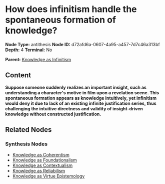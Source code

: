 # How does infinitism handle the spontaneous formation of knowledge?

**Node Type:** antithesis
**Node ID:** d72afd6a-0607-4a95-a457-7d7c46a313bf
**Depth:** 4
**Terminal:** No

**Parent:** [Knowledge as Infinitism](knowledge-as-infinitism-synthesis-07c81b44-77bc-4fa5-b9aa-f106a37578e5.md)

## Content

**Suppose someone suddenly realizes an important insight, such as understanding a character's motive in film upon a revelation scene. This spontaneous formation appears as knowledge intuitively, yet infinitism would deny it due to lack of an existing infinite justification series, thus challenging the intuitive directness and validity of insight-driven knowledge without constructed justification.**

## Related Nodes

### Synthesis Nodes

- [Knowledge as Coherentism](knowledge-as-coherentism-synthesis-b516de44-ae1a-4609-a1c7-105fca1b7239.md)
- [Knowledge as Foundationalism](knowledge-as-foundationalism-synthesis-1f93db6d-a6ae-46d7-8cde-465005c04ed4.md)
- [Knowledge as Contextualism](knowledge-as-contextualism-synthesis-ab1db4c9-6def-48d5-b6c2-da1ea3c5ffb6.md)
- [Knowledge as Reliabilism](knowledge-as-reliabilism-synthesis-4db341c8-3639-4e4f-aa6c-cc07ed732e0a.md)
- [Knowledge as Virtue Epistemology](knowledge-as-virtue-epistemology-synthesis-587a8cf4-da79-44cf-b594-c04ddd552e34.md)
